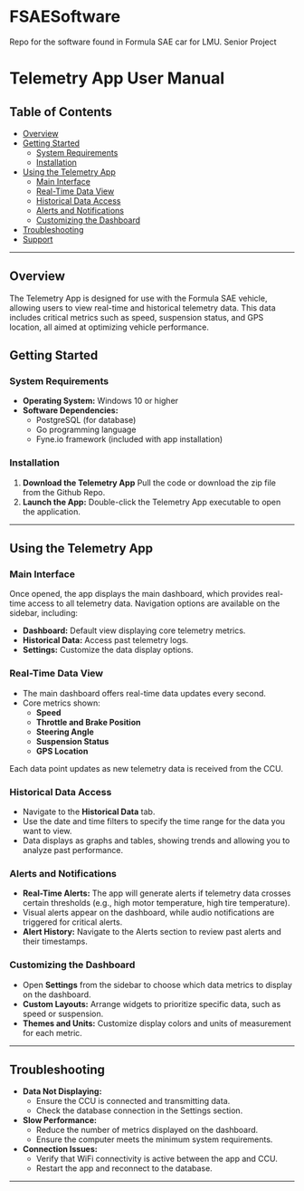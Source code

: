 # FSAESoftware
Repo for the software found in Formula SAE car for LMU. Senior Project


# Telemetry App User Manual

## Table of Contents
- [Overview](#overview)
- [Getting Started](#getting-started)
  - [System Requirements](#system-requirements)
  - [Installation](#installation)
- [Using the Telemetry App](#using-the-telemetry-app)
  - [Main Interface](#main-interface)
  - [Real-Time Data View](#real-time-data-view)
  - [Historical Data Access](#historical-data-access)
  - [Alerts and Notifications](#alerts-and-notifications)
  - [Customizing the Dashboard](#customizing-the-dashboard)
- [Troubleshooting](#troubleshooting)
- [Support](#support)

---

## Overview
The Telemetry App is designed for use with the Formula SAE vehicle, allowing users to view real-time and historical telemetry data. This data includes critical metrics such as speed, suspension status, and GPS location, all aimed at optimizing vehicle performance.

## Getting Started

### System Requirements
- **Operating System:** Windows 10 or higher
- **Software Dependencies:**
  - PostgreSQL (for database)
  - Go programming language
  - Fyne.io framework (included with app installation)

### Installation
1. **Download the Telemetry App** Pull the code or download the zip file from the Github Repo.
2. **Launch the App:** Double-click the Telemetry App executable to open the application.

---

## Using the Telemetry App

### Main Interface
Once opened, the app displays the main dashboard, which provides real-time access to all telemetry data. Navigation options are available on the sidebar, including:
- **Dashboard:** Default view displaying core telemetry metrics.
- **Historical Data:** Access past telemetry logs.
- **Settings:** Customize the data display options.

### Real-Time Data View
- The main dashboard offers real-time data updates every second.
- Core metrics shown:
  - **Speed**
  - **Throttle and Brake Position**
  - **Steering Angle**
  - **Suspension Status**
  - **GPS Location**

Each data point updates as new telemetry data is received from the CCU.

### Historical Data Access
- Navigate to the **Historical Data** tab.
- Use the date and time filters to specify the time range for the data you want to view.
- Data displays as graphs and tables, showing trends and allowing you to analyze past performance.

### Alerts and Notifications
- **Real-Time Alerts:** The app will generate alerts if telemetry data crosses certain thresholds (e.g., high motor temperature, high tire temperature).
- Visual alerts appear on the dashboard, while audio notifications are triggered for critical alerts.
- **Alert History:** Navigate to the Alerts section to review past alerts and their timestamps.

### Customizing the Dashboard
- Open **Settings** from the sidebar to choose which data metrics to display on the dashboard.
- **Custom Layouts:** Arrange widgets to prioritize specific data, such as speed or suspension.
- **Themes and Units:** Customize display colors and units of measurement for each metric.

---

## Troubleshooting

- **Data Not Displaying:**
  - Ensure the CCU is connected and transmitting data.
  - Check the database connection in the Settings section.
- **Slow Performance:**
  - Reduce the number of metrics displayed on the dashboard.
  - Ensure the computer meets the minimum system requirements.
- **Connection Issues:**
  - Verify that WiFi connectivity is active between the app and CCU.
  - Restart the app and reconnect to the database.

---
